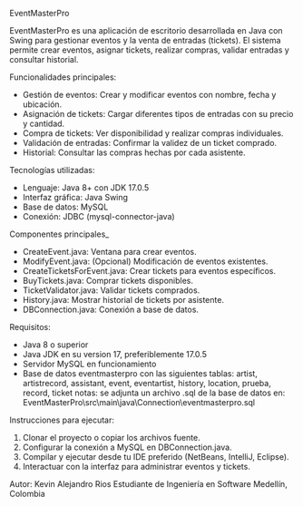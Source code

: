 EventMasterPro

EventMasterPro es una aplicación de escritorio desarrollada en Java con Swing para gestionar eventos y la venta de entradas (tickets). El sistema permite crear eventos, asignar tickets, realizar compras, validar entradas y consultar historial.

Funcionalidades principales:
- Gestión de eventos: Crear y modificar eventos con nombre, fecha y ubicación.
- Asignación de tickets: Cargar diferentes tipos de entradas con su precio y cantidad.
- Compra de tickets: Ver disponibilidad y realizar compras individuales.
- Validación de entradas: Confirmar la validez de un ticket comprado.
- Historial: Consultar las compras hechas por cada asistente.

Tecnologías utilizadas:
- Lenguaje: Java 8+ con JDK 17.0.5
- Interfaz gráfica: Java Swing
- Base de datos: MySQL
- Conexión: JDBC (mysql-connector-java)

Componentes principales_
- CreateEvent.java: Ventana para crear eventos.
- ModifyEvent.java: (Opcional) Modificación de eventos existentes.
- CreateTicketsForEvent.java: Crear tickets para eventos específicos.
- BuyTickets.java: Comprar tickets disponibles.
- TicketValidator.java: Validar tickets comprados.
- History.java: Mostrar historial de tickets por asistente.
- DBConnection.java: Conexión a base de datos.

Requisitos: 
- Java 8 o superior
- Java JDK en su version 17, preferiblemente 17.0.5
- Servidor MySQL en funcionamiento
- Base de datos eventmasterpro con las siguientes tablas:
    artist, artistrecord, assistant, event, eventartist, history, location, prueba, record, ticket
    notas: se adjunta un archivo .sql de la base de datos en: EventMasterPro\src\main\java\Connection\eventmasterpro.sql
  
Instrucciones para ejecutar:
1. Clonar el proyecto o copiar los archivos fuente.
2. Configurar la conexión a MySQL en DBConnection.java.
3. Compilar y ejecutar desde tu IDE preferido (NetBeans, IntelliJ, Eclipse).
4. Interactuar con la interfaz para administrar eventos y tickets.

Autor:
Kevin Alejandro Rios
Estudiante de Ingeniería en Software
Medellín, Colombia
